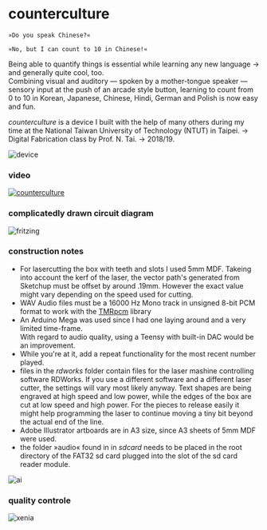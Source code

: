 # counterculture

```
»Do you speak Chinese?«
```
```
»No, but I can count to 10 in Chinese!«
```

Being able to quantify things is essential while learning any new language → and generally quite cool, too.\
Combining visual and auditory — spoken by a mother-tongue speaker — sensory input at the push of an arcade style button, learning to count from 0 to 10 in Korean, Japanese, Chinese, Hindi, German and Polish is now easy and fun.

_counterculture_ is a device I built with the help of many others during my time at the National Taiwan University of Technology (NTUT) in Taipei. → Digital Fabrication class by Prof. N. Tai. → 2018/19.


![device](https://github.com/yaronzimmermann/counterculture/blob/master/fritzing/device_closeup.png)


### video
[![counterculture](https://github.com/yaronzimmermann/counterculture/blob/master/images/screenshot.png)](https://vimeo.com/322227320 "counterculture - click to watch!")


### complicatedly drawn circuit diagram
![fritzing](https://github.com/yaronzimmermann/counterculture/blob/master/fritzing/ntut_counterculture_04_bb.png)


### construction notes
- For lasercutting the box with teeth and slots I used 5mm MDF. Takeing into account the kerf of the laser, the vector path's generated from Sketchup must be offset by around .19mm. However the exact value might vary depending on the speed used for cutting.
- WAV Audio files must be a 16000 Hz Mono track in unsigned 8-bit PCM format to work with the [TMRpcm](https://github.com/TMRh20/TMRpcm/wiki) library
- An Arduino Mega was used since I had one laying around and a very limited time-frame.\
With regard to audio quality, using a Teensy with built-in DAC would be an improvement.
- While you're at it, add a repeat functionality for the most recent number played.
- files in the _rdworks_ folder contain files for the laser mashine controlling software RDWorks. If you use a different software and a different laser cutter, the settings will vary most likely anyway. Text shapes are being engraved at high speed and low power, while the edges of the box are cut at low speed and high power. For the pieces to release easily it might help programming the laser to continue moving a tiny bit beyond the actual end of the line. 
- Adobe Illustrator artboards are in A3 size, since A3 sheets of 5mm MDF were used.
- the folder »audio« found in in _sdcard_ needs to be placed in the root directory of the FAT32 sd card plugged into the slot of the sd card reader module.

![ai](https://github.com/yaronzimmermann/counterculture/blob/master/illustrator/artboard.png)

### quality controle
![xenia](https://github.com/yaronzimmermann/counterculture/blob/master/images/ntut_counterculture_xenia_01_small.png "Xenia")
